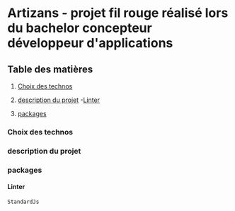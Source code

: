 # Artizans - projet fil rouge réalisé lors du bachelor concepteur développeur d'applications
## Table des matières
1. [Choix des technos](#Choix-des-technos)
2. [description du projet](#description-du-projet)
  -[Linter](#Linter)

 3. [packages](#packages)

### Choix des technos

### description du projet

### packages
  #### Linter
    StandardJs
